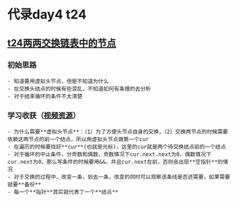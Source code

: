 # 代录day4 t24
## [t24两两交换链表中的节点](https://leetcode.cn/problems/swap-nodes-in-pairs/)
### 初始思路
    - 知道要用虚拟头节点，但是不知道为什么
    - 在交换头结点的时候有些混乱，不知道如何有条理的去分析
    - 对于结束循环的条件不太清楚
### 学习收获（[视频资源](https://www.bilibili.com/video/BV1YT411g7br/?spm_id_from=333.788&vd_source=f0ddb4642249f19ba16b9ccf8ca6e632)）
    - 为什么需要**虚拟头节点**：（1）为了方便头节点自身的交换，（2）交换两节点的时候需要依赖这两节点的前一个结点，所以用虚拟头节点做第一个cur
    - 在遍历的时候要找好**cur**(也就是光标)，这里的cur就是两个待交换结点前的一个结点
    - 对于循环的中止条件，分奇数和偶数，奇数情况下cur.next.next为0，偶数情况下cur.next为0，那么写条件的时候要用&&，并且cur.next在前，否则会出现**空指针**的情况
    - 对于交换的过程中，改变一条，划去一条，改变的同时可以观察该条线是否还需要，如果需要就要**备份**
    - 每一个**指针**其实就代表了一个**结点**
